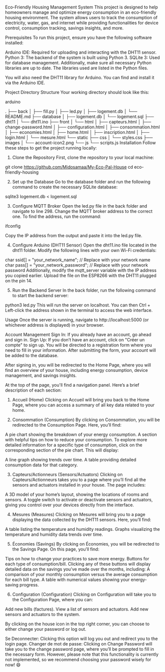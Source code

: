 Eco-Friendly Housing Management System
This project is designed to help homeowners manage and optimize energy consumption in an eco-friendly housing environment. The system allows users to track the consumption of electricity, water, gas, and internet while providing functionalities for device control, consumption tracking, savings insights, and more.

Prerequisites
To run this project, ensure you have the following software installed:

Arduino IDE: Required for uploading and interacting with the DHT11 sensor.
Python 3: The backend of the system is built using Python 3.
SQLite 3: Used for database management.
Additionally, make sure all necessary Python libraries are up to date. The libraries used are listed in the Python files.

You will also need the DHT11 library for Arduino. You can find and install it via the Arduino IDE.

Project Directory Structure
Your working directory should look like this:

arduino

.
├── back
│   ├── fill.py
│   ├── led.py
│   ├── logement.db
│   └── README.md
├── database
│   ├── logement.db
│   └── logement.sql
├── dht11
│   └── dht11.ino
├── front
│   └── html
│       ├── capteurs.html
│       ├── change-password.html
│       ├── configuration.html
│       ├── consommation.html
│       ├── economies.html
│       ├── home.html
│       ├── inscription.html
│       ├── login.html
│       └── mesure.html
└── static
    ├── css
    │   └── styles.css
    ├── images
    │   └── account-icon2.png
    └── js
        └── scripts.js
Installation
Follow these steps to get the project running locally:

1. Clone the Repository
First, clone the repository to your local machine:


git clone https://github.com/Midosamaa/My-Eco-Pal-House
cd eco-friendly-housing

2. Set up the Database
Go to the database folder and run the following command to create the necessary SQLite database:

sqlite3 logement.db < logement.sql


3. Configure MQTT Broker
Open the led.py file in the back folder and navigate to line 298. Change the MQTT broker address to the correct one. To find the address, run the command:

ifconfig

Copy the IP address from the output and paste it into the led.py file.

4. Configure Arduino (DHT11 Sensor)
Open the dht11.ino file located in the dht11 folder. Modify the following lines with your own Wi-Fi credentials:


char ssid[] = "your_network_name"; // Replace with your network name
char pass[] = "your_network_password"; // Replace with your network password
Additionally, modify the mqtt_server variable with the IP address you copied earlier.
Upload the file on the ESP8266 with the DHT11 plugged on the pin 14.

5. Run the Backend Server
In the back folder, run the following command to start the backend server:

python3 led.py
This will run the server on localhost. You can then Ctrl + Left-click the address shown in the terminal to access the web interface.

Usage
Once the server is running, navigate to http://localhost:5000 (or whichever address is displayed) in your browser.

Account Management
Sign In: If you already have an account, go ahead and sign in.
Sign Up: If you don’t have an account, click on "Créer un compte" to sign up. You will be directed to a registration form where you need to fill in your information. After submitting the form, your account will be added to the database.

After signing in, you will be redirected to the Home Page, where you will find an overview of your house, including energy consumption, device management, and savings insights.

At the top of the page, you'll find a navigation panel. Here’s a brief description of each section:

1. Accueil (Home)
Clicking on Accueil will bring you back to the Home Page, where you can access a summary of all key data related to your home.

2. Consommation (Consumption)
By clicking on Consommation, you will be redirected to the Consumption Page. Here, you’ll find:

A pie chart showing the breakdown of your energy consumption.
A section with helpful tips on how to reduce your consumption.
To explore more detailed information for a specific type of consumption, click on the corresponding section of the pie chart. This will display:

A line graph showing trends over time.
A table providing detailed consumption data for that category.

3. Capteurs/Actionneurs (Sensors/Actuators)
Clicking on Capteurs/Actionneurs takes you to a page where you’ll find all the sensors and actuators installed in your house. The page includes:

A 3D model of your home’s layout, showing the locations of rooms and sensors.
A toggle switch to activate or deactivate sensors and actuators, giving you control over your devices directly from the interface.

4. Mesures (Measures)
Clicking on Mesures will bring you to a page displaying the data collected by the DHT11 sensors. Here, you’ll find:

A table listing the temperature and humidity readings.
Graphs visualizing the temperature and humidity data trends over time.

5. Économies (Savings)
By clicking on Économies, you will be redirected to the Savings Page. On this page, you’ll find:

Tips on how to change your practices to save more energy.
Buttons for each type of consumption/bill. Clicking any of these buttons will display detailed data on the savings you’ve made over the months, including:
A comparison of your monthly consumption versus the average consumption for each bill type.
A table with numerical values showing your energy-saving progress.

6. Configuration (Configuration)
Clicking on Configuration will take you to the Configuration Page, where you can:

Add new bills (factures).
View a list of sensors and actuators.
Add new sensors and actuators to the system.

By clicking on the house icon in the top right corner, you can choose to either change your password or log out.

Se Deconnecter: Clicking this option will log you out and redirect you to the login page.
Changer de mot de passe: Clicking on Change Password will take you to the change password page, where you’ll be prompted to fill in the necessary form. However, please note that this functionality is currently not implemented, so we recommend choosing your password wisely for now! 😄